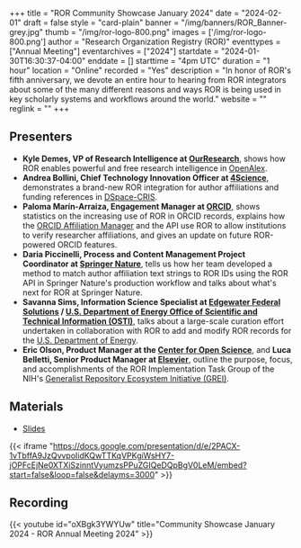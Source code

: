 +++
title = "ROR Community Showcase January 2024" 
date = "2024-02-01" 
draft = false 
style = "card-plain" 
banner = "/img/banners/ROR_Banner-grey.jpg" 
thumb = "/img/ror-logo-800.png" 
images = ['/img/ror-logo-800.png']
author = "Research Organization Registry (ROR)" 
eventtypes = ["Annual Meeting"]
eventarchives = ["2024"]
startdate = "2024-01-30T16:30:37-04:00"
enddate = []
starttime = "4pm UTC"
duration = "1 hour"
location = "Online"
recorded = "Yes"
description = "In honor of ROR's fifth anniversary, we devote an entire hour to hearing from ROR integrators about some of the many different reasons and ways ROR is being used in key scholarly systems and workflows around the world."
website = ""
reglink = ""
+++

## Presenters

- **Kyle Demes, VP of Research Intelligence at [OurResearch](https://ourresearch.org)**, shows how ROR enables powerful and free research intelligence in [OpenAlex](https://openalex.org).
- **Andrea Bollini, Chief Technology Innovation Officer at [4Science](https://www.4science.com/)**, demonstrates a brand-new ROR integration for author affiliations and funding references in [DSpace-CRIS](https://wiki.lyrasis.org/display/DSPACECRIS).
- **Paloma Marín-Arraiza, Engagement Manager at [ORCID](https://orcid.org)**, shows statistics on the increasing use of ROR in ORCID records, explains how the [ORCID Affiliation Manager](https://info.orcid.org/affiliation-manager/) and the API use ROR to allow institutions to verify researcher affiliations, and gives an update on future ROR-powered ORCID features.
- **Daria Piccinelli, Process and Content Management Project Coordinator at [Springer Nature](https://www.springernature.com/gp)**, tells us how her team developed a method to match author affiliation text strings to ROR IDs using the ROR API in Springer Nature's production workflow and talks about what's next for ROR at Springer Nature.
- **Savanna Sims, Information Science Specialist at [Edgewater Federal Solutions](https://www.edgewaterit.com/) / [U.S. Department of Energy Office of Scientific and Technical Information (OSTI)](https://osti.gov)**, talks about a large-scale curation effort undertaken in collaboration with ROR to add and modify ROR records for the [U.S. Department of Energy](https://www.energy.gov/).
- **Eric Olson, Product Manager at the [Center for Open Science](cos.io)**, and **Luca Belletti, Senior Product Manager at [Elsevier](https://www.elsevier.com/)**, outline the purpose, focus, and accomplishments of the ROR Implementation Task Group of the NIH's [Generalist Repository Ecosystem Initiative (GREI)](https://datascience.nih.gov/data-ecosystem/generalist-repository-ecosystem-initiative).  

## Materials

- [Slides](https://docs.google.com/presentation/d/1Uz5c1TejkcLr475EJ_pEr6TyqoZsKERRJ8oJ_syZJGY/edit?usp=sharing)

{{< iframe "https://docs.google.com/presentation/d/e/2PACX-1vTbffA9JzQvvpoIidKQwTTKqVPKgiWsHY7-jOPFcEjNe0XTXiSzinntVyumzsPPuZGIQeDQpBgV0LeM/embed?start=false&loop=false&delayms=3000" >}}

## Recording 

{{< youtube id="oXBgk3YWYUw" title="Community Showcase January 2024 - ROR Annual Meeting 2024" >}}
